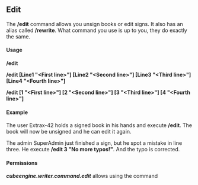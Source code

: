 ## Edit ##
The **/edit** command allows you unsign books or edit signs. It also has an alias called **/rewrite**. What command you
use is up to you, they do exactly the same.


#### Usage ####
**/edit**


**/edit [Line1 "&lt;First line&gt;"] [Line2 "&lt;Second line&gt;"] [Line3 "&lt;Third line&gt;"] [Line4 "&lt;Fourth line&gt;"]**

**/edit [1 "&lt;First line&gt;"] [2 "&lt;Second line&gt;"] [3 "&lt;Third line&gt;"] [4 "&lt;Fourth line&gt;"]**

#### Example ####
The user Extrax-42 holds a signed book in his hands and execute **/edit**.
The book will now be unsigned and he can edit it again.

The admin SuperAdmin just finished a sign, but he spot a mistake in line three. He execute
**/edit 3 "No more typos!"**.
And the typo is corrected.

#### Permissions ####
***cubeengine.writer.command.edit*** allows using the command
